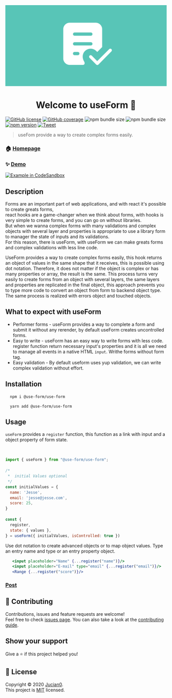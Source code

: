 ![Logo](img/logo3.png)

<h1 align="center">Welcome to useForm 👋</h1>

[![GitHub license](https://img.shields.io/badge/License-mit-green)](https://github.com/Jucian0/useform/blob/master/LICENSE) [![GitHub coverage](https://img.shields.io/badge/coverage-96.8%25-brightgreen)](https://github.com/use-form/use-form/tree/master/test) ![npm bundle size](https://img.shields.io/bundlephobia/min/@use-form/use-form) ![npm bundle size](https://img.shields.io/bundlephobia/minzip/@use-form/use-form) [![npm version](https://img.shields.io/badge/npm-v1.0-ff69b4)](https://www.npmjs.com/package/@use-form/use-form) [![Tweet](https://img.shields.io/twitter/url/http/shields.io.svg?style=social)](https://twitter.com/intent/tweet?text=React+hook+for+forms+and+validations&url=https://github.com/use-form/use-form&hashtags=reactjs,hook,javascript,forms)

> useFom provide a way to create complex forms easily.

### 🏠 [Homepage](https://useform.org)

### ✨ [Demo](https://codesandbox.io/s/useform-2u2ju)

<a href="https://codesandbox.io/s/useform-2u2ju">
  <img width="150" alt="Example in CodeSandbox" src="https://codesandbox.io/static/img/play-codesandbox.svg">
</a>

## Description

Forms are an important part of web applications, and with react it's possible to create greats forms,  
react hooks are a game-changer when we think about forms, with hooks is very simple to create forms, and you can go on without libraries.  
But when we wanna complex forms with many validations and complex objects with several layer and properties is appropriate to use a library form to manager the state of inputs and its validations.  
For this reason, there is useForm, with useForm we can make greats forms and complex validations with less line code.

UseForm provides a way to create complex forms easily, this hook returns an object of values ​​in the same shape that it receives, this is possible using dot notation. Therefore,
it does not matter if the object is complex or has many properties or array,
the result is the same. This process turns very easily to create forms from an object with several layers,
the same layers and properties are replicated in the final object,
this approach prevents you to type more code to convert an object from form to backend object type. The same process is realized with errors object and touched objects.

## What to expect with useForm

- Performer forms - useForm provides a way to complete a form and submit it without any rerender, by default useForm creates uncontrolled forms.
- Easy to write - useForm has an easy way to write forms with less code. register function return necessary input's properties and it is all we need to manage all events in a native HTML `input`. Writhe forms without form tag.
- Easy validation - By default useform uses yup validation, we can write complex validation without effort.

## Installation

```
  npm i @use-form/use-form
```

```
  yarn add @use-form/use-form
```

## Usage

`useForm` provides a `register` function, this function as a link with input and a object property of form state.

<QuickStartDemo />
<br />

```javascript
import { useForm } from "@use-form/use-form";

/*
 *  initial Values optional
 */
const initialValues = {
  name: 'Jesse',
  email: 'jesse@jesse.com',
  score: 25,
}

const {
  register,
  state: { values },
} = useForm({ initialValues, isControlled: true })
```

Use dot notation to create advanced objects or to map object values. Type an entry name and type or an entry property object.

```jsx
   <input placeholder="Name" {...register("name")}/>
   <input placeholder="E-mail" type="email" {...register("email")}/>
   <Range {...register("score")}/>
```

### [Post](https://dev.to/jucian0/building-forms-with-useform-1cna)

## 🤝 Contributing

Contributions, issues and feature requests are welcome!<br />Feel free to check [issues page](https://github.com/Jucian0/useform/issues). You can also take a look at the [contributing guide](https://github.com/Jucian0/useform/blob/master/CONTRIBUTING.md).

## Show your support

Give a ⭐️ if this project helped you!

## 📝 License

Copyright © 2020 [Jucian0](https://github.com/jucian0).<br />
This project is [MIT](https://github.com/use-form/use-form/blob/53debd6986650f76561795f2069d6eebc5db6c65/LICENSE) licensed.

